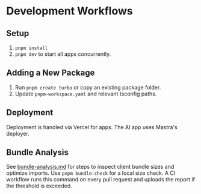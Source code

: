# Development Workflows

## Setup
1. `pnpm install`
2. `pnpm dev` to start all apps concurrently.

## Adding a New Package
1. Run `pnpm create turbo` or copy an existing package folder.
2. Update `pnpm-workspace.yaml` and relevant tsconfig paths.

## Deployment
Deployment is handled via Vercel for apps. The AI app uses Mastra's deployer.

## Bundle Analysis
See [bundle-analysis.md](./bundle-analysis.md) for steps to inspect client bundle sizes and optimize imports. Use `pnpm bundle:check` for a local size check. A CI workflow runs this command on every pull request and uploads the report if the threshold is exceeded.

